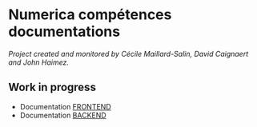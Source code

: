 # Numerica compétences documentations

_Project created and monitored by Cécile Maillard-Salin, David Caignaert and John Haimez._

## Work in progress

- Documentation [FRONTEND]()
- Documentation [BACKEND]()
